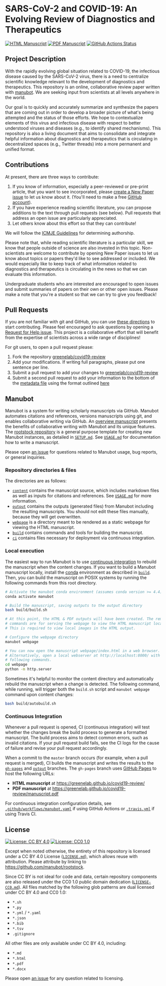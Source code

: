 # SARS-CoV-2 and COVID-19: An Evolving Review of Diagnostics and Therapeutics

<!-- usage note: edit the H1 title above to personalize the manuscript -->

[![HTML Manuscript](https://img.shields.io/badge/manuscript-HTML-blue.svg)](https://greenelab.github.io/covid19-review/)
[![PDF Manuscript](https://img.shields.io/badge/manuscript-PDF-blue.svg)](https://greenelab.github.io/covid19-review/manuscript.pdf)
[![GitHub Actions Status](https://github.com/greenelab/covid19-review/workflows/Manubot/badge.svg)](https://github.com/greenelab/covid19-review/actions)
<!-- usage note: delete CI badges above for services not used by your manuscript -->

## Project Description
<!-- usage note: edit this section. -->

With the rapidly evolving global situation related to COVID-19, the infectious disease caused by the SARS-CoV-2 virus, there is a need to centralize scientific knowledge relevant to the development of diagnostics and therapeutics. 
This repository is an online, collaborative review paper written with [manubot](https://manubot.org/). 
We are seeking input from scientists at all levels anywhere in the world.

Our goal is to quickly and accurately summarize and synthesize the papers that are coming out in order to develop a broader picture of what's being attempted and the status of those efforts.
We hope to contextualize elements of this virus and infectious disease with respect to better understood viruses and diseases (e.g., to identify shared mechanisms). 
This repository is also a living document that aims to consolidate and integrate helpful information about diagnostics and therapeutics that is circulating in decentralized spaces (e.g., Twitter threads) into a more permanent and unified format.


## Contributions
At present, there are three ways to contribute:
1. If you know of information, especially a peer-reviewed or pre-print article, that you want to see incorporated, please [create a New Paper issue](issues/new?assignees=&labels=New+Paper&template=new-paper-template.md&title=New+Paper%3A+%5BTitle%5D) to let us know about it. 
(You'll need to make a free [GitHub account](https://github.com/join?source=header-home)).
2. If you have experience reading scientific literature, you can propose additions to the text through pull requests (see below). 
Pull requests that address an open issue are particularly appreciated.
3. Let others know about this effort so that they can contribute!

We will follow the [ICMJE Guidelines](http://www.icmje.org/recommendations/browse/roles-and-responsibilities/defining-the-role-of-authors-and-contributors.html) for determining authorship.

Please note that, while reading scientific literature is a particular skill, we know that people outside of science are also invested in this topic. 
Non-scientists are welcome to contribute by opening New Paper issues to let us know about topics or papers they'd like to see addressed or included. 
We would especially like to keep track of what information related to diagnostics and therapeutics is circulating in the news so that we can evaluate this information.

Undergraduate students who are interested are encouraged to open issues and submit summaries of papers on their own or other open issues. 
Please make a note that you're a student so that we can try to give you feedback!


## Pull Requests
If you are not familiar with git and GitHub, you can use [these directions](blob/master/Instructions.md) to start contributing. 
Please feel encouraged to ask questions by opening a [Request for Help issue](issues/new?assignees=rando2&labels=&template=request-for-help.md&title=Help%3A+%5BAdd+topic+here%5D).
This project is a collaborative effort that will benefit from the expertise of scientists across a wide range of disciplines!

For git users, to open a pull request please:
1. Fork the repository [greenelab/covid19-review](greenelab/covid19-review)
2. Add your modifications.
If writing full paragraphs, please put one sentence per line.
3. Submit a pull request to add your changes to [greenelab/covid19-review](https://github.com/greenelab/covid19-review)
4. Submit a second pull request to add your information to the bottom of the [metadata file](content/metadata.yaml) using the format outlined [here](https://github.com/manubot/rootstock/blob/master/content/metadata.yaml)


## Manubot
<!-- usage note: do not edit this section -->

Manubot is a system for writing scholarly manuscripts via GitHub.
Manubot automates citations and references, versions manuscripts using git, and enables collaborative writing via GitHub.
An [overview manuscript](https://greenelab.github.io/meta-review/ "Open collaborative writing with Manubot") presents the benefits of collaborative writing with Manubot and its unique features.
The [rootstock repository](https://git.io/fhQH1) is a general purpose template for creating new Manubot instances, as detailed in [`SETUP.md`](SETUP.md).
See [`USAGE.md`](USAGE.md) for documentation how to write a manuscript.

Please open [an issue](https://git.io/fhQHM) for questions related to Manubot usage, bug reports, or general inquiries.


### Repository directories & files

The directories are as follows:

+ [`content`](content) contains the manuscript source, which includes markdown files as well as inputs for citations and references.
  See [`USAGE.md`](USAGE.md) for more information.
+ [`output`](output) contains the outputs (generated files) from Manubot including the resulting manuscripts.
  You should not edit these files manually, because they will get overwritten.
+ [`webpage`](webpage) is a directory meant to be rendered as a static webpage for viewing the HTML manuscript.
+ [`build`](build) contains commands and tools for building the manuscript.
+ [`ci`](ci) contains files necessary for deployment via continuous integration.

### Local execution

The easiest way to run Manubot is to use [continuous integration](#continuous-integration) to rebuild the manuscript when the content changes.
If you want to build a Manubot manuscript locally, install the [conda](https://conda.io) environment as described in [`build`](build).
Then, you can build the manuscript on POSIX systems by running the following commands from this root directory.

```sh
# Activate the manubot conda environment (assumes conda version >= 4.4)
conda activate manubot

# Build the manuscript, saving outputs to the output directory
bash build/build.sh

# At this point, the HTML & PDF outputs will have been created. The remaining
# commands are for serving the webpage to view the HTML manuscript locally.
# This is required to view local images in the HTML output.

# Configure the webpage directory
manubot webpage

# You can now open the manuscript webpage/index.html in a web browser.
# Alternatively, open a local webserver at http://localhost:8000/ with the
# following commands.
cd webpage
python -m http.server
```

Sometimes it's helpful to monitor the content directory and automatically rebuild the manuscript when a change is detected.
The following command, while running, will trigger both the `build.sh` script and `manubot webpage` command upon content changes:

```sh
bash build/autobuild.sh
```
### Continuous Integration

Whenever a pull request is opened, CI (continuous integration) will test whether the changes break the build process to generate a formatted manuscript.
The build process aims to detect common errors, such as invalid citations.
If your pull request build fails, see the CI logs for the cause of failure and revise your pull request accordingly.

When a commit to the `master` branch occurs (for example, when a pull request is merged), CI builds the manuscript and writes the results to the [`gh-pages`](https://github.com/manubot/rootstock/tree/gh-pages) and [`output`](https://github.com/manubot/rootstock/tree/output) branches.
The `gh-pages` branch uses [GitHub Pages](https://pages.github.com/) to host the following URLs:

+ **HTML manuscript** at https://greenelab.github.io/covid19-review/
+ **PDF manuscript** at https://greenelab.github.io/covid19-review/manuscript.pdf

For continuous integration configuration details, see [`.github/workflows/manubot.yaml`](.github/workflows/manubot.yaml) if using GitHub Actions or [`.travis.yml`](.travis.yml) if using Travis CI.

## License

<!--
usage note: edit this section to change the license of your manuscript or source code changes to this repository.
We encourage users to openly license their manuscripts, which is the default as specified below.
-->

[![License: CC BY 4.0](https://img.shields.io/badge/License%20All-CC%20BY%204.0-lightgrey.svg)](http://creativecommons.org/licenses/by/4.0/)
[![License: CC0 1.0](https://img.shields.io/badge/License%20Parts-CC0%201.0-lightgrey.svg)](https://creativecommons.org/publicdomain/zero/1.0/)

Except when noted otherwise, the entirety of this repository is licensed under a CC BY 4.0 License ([`LICENSE.md`](LICENSE.md)), which allows reuse with attribution.
Please attribute by linking to https://github.com/manubot/rootstock.

Since CC BY is not ideal for code and data, certain repository components are also released under the CC0 1.0 public domain dedication ([`LICENSE-CC0.md`](LICENSE-CC0.md)).
All files matched by the following glob patterns are dual licensed under CC BY 4.0 and CC0 1.0:

+ `*.sh`
+ `*.py`
+ `*.yml` / `*.yaml`
+ `*.json`
+ `*.bib`
+ `*.tsv`
+ `.gitignore`

All other files are only available under CC BY 4.0, including:

+ `*.md`
+ `*.html`
+ `*.pdf`
+ `*.docx`

Please open [an issue](https://github.com/manubot/rootstock/issues) for any question related to licensing. 
